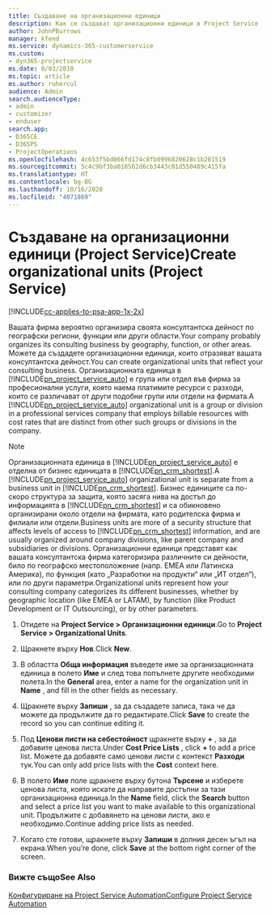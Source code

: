 ```yaml
---
title: Създаване на организационни единици
description: Как се създават организационни единици в Project Service
author: JohnPBurrows
manager: kfend
ms.service: dynamics-365-customerservice
ms.custom:
- dyn365-projectservice
ms.date: 8/03/2018
ms.topic: article
ms.author: ruhercul
audience: Admin
search.audienceType:
- admin
- customizer
- enduser
search.app:
- D365CE
- D365PS
- ProjectOperations
ms.openlocfilehash: 4c653f5bd066fd174c8fb0996820628c1b281519
ms.sourcegitcommit: 5c4c9bf3ba018562d6cb3443c01d550489c415fa
ms.translationtype: HT
ms.contentlocale: bg-BG
ms.lasthandoff: 10/16/2020
ms.locfileid: "4071869"
---
```

# <a name="create-organizational-units-project-service"></a><span data-ttu-id="5c854-103">Създаване на организационни единици (Project Service)</span><span class="sxs-lookup"><span data-stu-id="5c854-103">Create organizational units (Project Service)</span></span>

[!INCLUDE[cc-applies-to-psa-app-1x-2x](../includes/cc-applies-to-psa-app-1x-2x.md)]

<span data-ttu-id="5c854-104">Вашата фирма вероятно организира своята консултантска дейност по географски региони, функции или други области.</span><span class="sxs-lookup"><span data-stu-id="5c854-104">Your company probably organizes its consulting business by geography, function, or other areas.</span></span> <span data-ttu-id="5c854-105">Можете да създадете организационни единици, които отразяват вашата консултантска дейност.</span><span class="sxs-lookup"><span data-stu-id="5c854-105">You can create organizational units that reflect your consulting business.</span></span> <span data-ttu-id="5c854-106">Организационната единица в [!INCLUDE[pn_project_service_auto](../includes/pn-project-service-auto.md)] е група или отдел във фирма за професионални услуги, която наема платимите ресурси с разходи, които се различават от други подобни групи или отдели на фирмата.</span><span class="sxs-lookup"><span data-stu-id="5c854-106">A [!INCLUDE[pn_project_service_auto](../includes/pn-project-service-auto.md)] organizational unit is a group or division in a professional services company that employs billable resources with cost rates that are distinct from other such groups or divisions in the company.</span></span>  
  
> [!NOTE]
>  <span data-ttu-id="5c854-107">Организационната единица в [!INCLUDE[pn_project_service_auto](../includes/pn-project-service-auto.md)] е отделна от бизнес единицата в [!INCLUDE[pn_crm_shortest](../includes/pn-crm-shortest.md)].</span><span class="sxs-lookup"><span data-stu-id="5c854-107">A [!INCLUDE[pn_project_service_auto](../includes/pn-project-service-auto.md)] organizational unit is separate from a business unit in [!INCLUDE[pn_crm_shortest](../includes/pn-crm-shortest.md)].</span></span> <span data-ttu-id="5c854-108">Бизнес единиците са по-скоро структура за защита, която засяга нива на достъп до информацията в [!INCLUDE[pn_crm_shortest](../includes/pn-crm-shortest.md)] и са обикновено организирани около отдели на фирмата, като родителска фирма и филиали или отдели.</span><span class="sxs-lookup"><span data-stu-id="5c854-108">Business units are more of a security structure that affects levels of access to [!INCLUDE[pn_crm_shortest](../includes/pn-crm-shortest.md)] information, and are usually organized around company divisions, like parent company and subsidiaries or divisions.</span></span> <span data-ttu-id="5c854-109">Организационни единици представят как вашата консултантска фирма категоризира различните си дейности, било по географско местоположение (напр. ЕМЕА или Латинска Америка), по функция (като „Разработки на продукти“ или „ИТ отдел“), или по други параметри.</span><span class="sxs-lookup"><span data-stu-id="5c854-109">Organizational units represent how your consulting company categorizes its different businesses, whether by geographic location (like EMEA or LATAM), by function (like Product Development or IT Outsourcing), or by other parameters.</span></span>  
  
1.  <span data-ttu-id="5c854-110">Отидете на **Project Service > Организационни единици**.</span><span class="sxs-lookup"><span data-stu-id="5c854-110">Go to **Project Service > Organizational Units**.</span></span>  
  
2.  <span data-ttu-id="5c854-111">Щракнете върху **Нов**.</span><span class="sxs-lookup"><span data-stu-id="5c854-111">Click **New**.</span></span>  
  
3.  <span data-ttu-id="5c854-112">В областта **Обща информация** въведете име за организационната единица в полето **Име** и след това попълнете другите необходими полета.</span><span class="sxs-lookup"><span data-stu-id="5c854-112">In the **General** area, enter a name for the organization unit in **Name** , and fill in the other fields as necessary.</span></span>  
  
4.  <span data-ttu-id="5c854-113">Щракнете върху **Запиши** , за да създадете записа, така че да можете да продължите да го редактирате.</span><span class="sxs-lookup"><span data-stu-id="5c854-113">Click **Save** to create the record so you can continue editing it.</span></span>  
  
5.  <span data-ttu-id="5c854-114">Под **Ценови листи на себестойност** щракнете върху **+** , за да добавите ценова листа.</span><span class="sxs-lookup"><span data-stu-id="5c854-114">Under **Cost Price Lists** , click **+** to add a price list.</span></span> <span data-ttu-id="5c854-115">Можете да добавяте само ценови листи с контекст **Разходи** тук.</span><span class="sxs-lookup"><span data-stu-id="5c854-115">You can only add price lists with the **Cost** context here.</span></span>  
  
6.  <span data-ttu-id="5c854-116">В полето **Име** поле щракнете върху бутона **Търсене** и изберете ценова листа, която искате да направите достъпни за тази организационна единица.</span><span class="sxs-lookup"><span data-stu-id="5c854-116">In the **Name** field, click the **Search** button and select a price list you want to make available to this organizational unit.</span></span> <span data-ttu-id="5c854-117">Продължите с добавянето на ценови листи, ако е необходимо.</span><span class="sxs-lookup"><span data-stu-id="5c854-117">Continue adding price lists as needed.</span></span>  
  
7.  <span data-ttu-id="5c854-118">Когато сте готови, щракнете върху **Запиши** в долния десен ъгъл на екрана.</span><span class="sxs-lookup"><span data-stu-id="5c854-118">When you’re done, click **Save** at the bottom right corner of the screen.</span></span>  
  
### <a name="see-also"></a><span data-ttu-id="5c854-119">Вижте също</span><span class="sxs-lookup"><span data-stu-id="5c854-119">See Also</span></span>  
 [<span data-ttu-id="5c854-120">Конфигуриране на Project Service Automation</span><span class="sxs-lookup"><span data-stu-id="5c854-120">Configure Project Service Automation</span></span>](../psa/configure.md)
